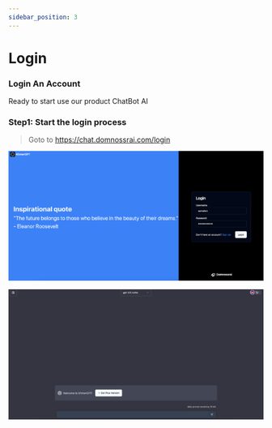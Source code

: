 ```yaml
---
sidebar_position: 3
---
```


# Login

### Login An Account
Ready to start use our product ChatBot AI

### Step1: Start the login process

> Goto to https://chat.domnossrai.com/login

![](./img/2023-11-27-13-28-02.png)

![](./img/2023-11-27-13-28-19.png)

